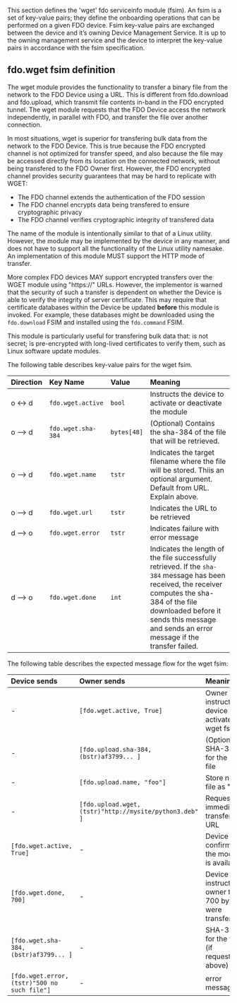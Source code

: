 This section defines the 'wget' fdo serviceinfo module (fsim). An fsim is a set of key-value pairs; they define the 
onboarding operations that can be performed on a given FDO device. Fsim key-value pairs are exchanged between the device and it’s owning Device Management Service. It is up to the owning management service and the
device to interpret the key-value pairs in accordance with the fsim specification.

## fdo.wget fsim definition
The wget module provides the functionality to transfer a binary file from the network to the FDO Device using a URL.  This is different from fdo.download and fdo.upload, which transmit file contents in-band in the FDO encrypted tunnel.  The wget module requests that the FDO Device access the network independently, in parallel with FDO, and transfer the file over another connection.

In most situations, wget is superior for transfering bulk data from the network to the FDO Device.  This is true because the FDO encrypted channel is not optimized for transfer speed, and also because the file may be accessed directly from its location on the connected network, without being transfered to the FDO Owner first.  However, the FDO encrypted channel provides security guarantees that may be hard to replicate with WGET:

* The FDO channel extends the authentication of the FDO session
* The FDO channel encrypts data being transfered to ensure cryptographic privacy
* The FDO channel verifies cryptographic integrity of transfered data

The name of the module is intentionally similar to that of a Linux utility.  However, the module may be implemented by the device in any manner, and does not have to support all the functionality of the Linux utility namesake.  An implementation of this module MUST support the HTTP mode of transfer.  

More complex FDO devices MAY support encrypted transfers over the WGET module using "https://" URLs.  However, the implementor is warned that the security of such a transfer is dependent on whether the Device is able to verify the integrity of server certificate.  This may require that certificate databases within the Device be updated **before** this module is invoked.  For example, these databases might be downloaded using the `fdo.download` FSIM and installed using the `fdo.command` FSIM.

This module is particularly useful for transfering bulk data that: is not secret; is pre-encrypted with long-lived certificates to verify them, such as Linux software update modules.  

The following table describes key-value pairs for the wget fsim.


| Direction | Key Name                      | Value                      | Meaning   |
|:----------|:------------------------------|:---------------------------|:----------|
| o <-> d   | `fdo.wget.active` | `bool` | Instructs the device to activate or deactivate the module  | 
| o --> d   | `fdo.wget.sha-384` | `bytes[48]` | (Optional) Contains the sha-384 of the file that will be retrieved. |
| o --> d   | `fdo.wget.name` | `tstr` | Indicates the target filename where the file will be stored.  Thiis an optional argument.  Default from URL.  Explain above. |
| o --> d   | `fdo.wget.url` | `tstr` | Indicates the URL to be retrieved   |
| d --> o   | `fdo.wget.error` | `tstr` | Indicates failure with error message |
| d --> o   | `fdo.wget.done` | `int` | Indicates the length of the file successfully retrieved.  If the `sha-384` message has been received, the receiver computes the sha-384 of the file downloaded before it sends this message and sends an error message if the transfer failed. |


The following table describes the expected message flow for the wget fsim:

| Device sends  | Owner sends | Meaning   |
|:----------------------|:----------------------------------|:------------------------|
| -  | `[fdo.wget.active, True]` | Owner instructs device to activate the wget fsim  | 
| -  | `[fdo.upload.sha-384, (bstr)af3799... ]` |  (Optional) SHA-384 for the next file | 
| - | `[fdo.upload.name, "foo"]` |  Store next file as "foo" | 
| - | `[fdo.upload.wget, (tstr)"http://mysite/python3.deb" ]` |  Request to immediately transfer URL | 
| `[fdo.wget.active, True]` | - | Device confirms the module is available | 
| `[fdo.wget.done, 700]` |  - | Device instructs owner that 700 bytes were transferred | 
| `[fdo.wget.sha-384, (bstr)af3799... ]` |  - | SHA-384 for the file (if requested above) |
| `[fdo.wget.error, (tstr)"500 no such file"]` | - | error message |
